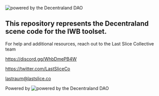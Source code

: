 ![powered by the Decentraland DAO](https://bafkreigjarsiv3to2q665hw76bxvqzv4nhfvwmtt56k3lklgiwdpp42oya.ipfs.nftstorage.link/)


## This repository represents the Decentraland scene code for the IWB toolset.

For help and additional resources, reach out to the Last Slice Collective team

https://discord.gg/WhbDmePB4W

https://twitter.com/LastSliceCo

lastraum@lastslice.co



Powered by
![powered by the Decentraland DAO](https://bafkreibci6gg3wbjvxzlqpuh353upzrssalqqoddb6c4rez33bcagqsc2a.ipfs.nftstorage.link/)




